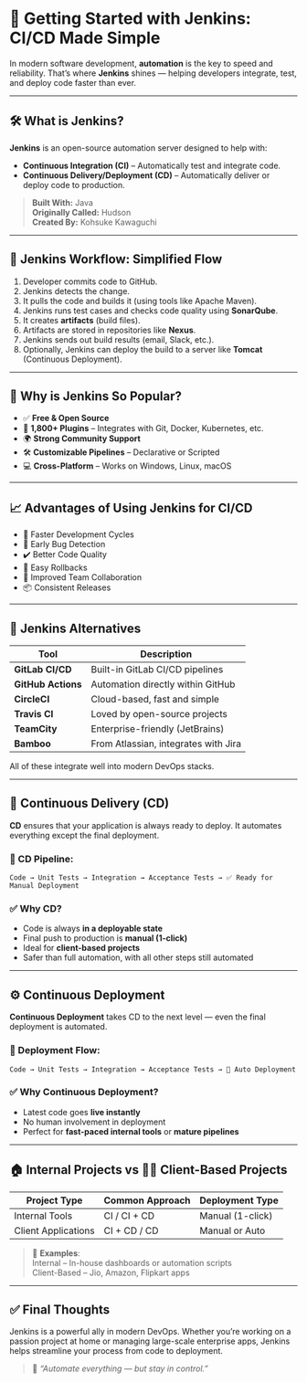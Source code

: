 
# 🚀 Getting Started with Jenkins: CI/CD Made Simple

In modern software development, **automation** is the key to speed and reliability. That’s where **Jenkins** shines — helping developers integrate, test, and deploy code faster than ever.

---

## 🛠️ What is Jenkins?

**Jenkins** is an open-source automation server designed to help with:

- **Continuous Integration (CI)** – Automatically test and integrate code.
- **Continuous Delivery/Deployment (CD)** – Automatically deliver or deploy code to production.

> **Built With:** Java  
> **Originally Called:** Hudson  
> **Created By:** Kohsuke Kawaguchi

---

## 🔄 Jenkins Workflow: Simplified Flow

1. Developer commits code to GitHub.
2. Jenkins detects the change.
3. It pulls the code and builds it (using tools like Apache Maven).
4. Jenkins runs test cases and checks code quality using **SonarQube**.
5. It creates **artifacts** (build files).
6. Artifacts are stored in repositories like **Nexus**.
7. Jenkins sends out build results (email, Slack, etc.).
8. Optionally, Jenkins can deploy the build to a server like **Tomcat** (Continuous Deployment).

---

## 🌟 Why is Jenkins So Popular?

- ✅ **Free & Open Source**
- 🔌 **1,800+ Plugins** – Integrates with Git, Docker, Kubernetes, etc.
- 🌍 **Strong Community Support**
- 🛠️ **Customizable Pipelines** – Declarative or Scripted
- 💻 **Cross-Platform** – Works on Windows, Linux, macOS

---

## 📈 Advantages of Using Jenkins for CI/CD

- 🚀 Faster Development Cycles
- 🐞 Early Bug Detection
- ✔️ Better Code Quality
- 🔁 Easy Rollbacks
- 🤝 Improved Team Collaboration
- 📦 Consistent Releases

---

## 🔁 Jenkins Alternatives

| Tool             | Description                                      |
|------------------|--------------------------------------------------|
| **GitLab CI/CD**     | Built-in GitLab CI/CD pipelines                |
| **GitHub Actions**   | Automation directly within GitHub              |
| **CircleCI**         | Cloud-based, fast and simple                   |
| **Travis CI**        | Loved by open-source projects                  |
| **TeamCity**         | Enterprise-friendly (JetBrains)                |
| **Bamboo**           | From Atlassian, integrates with Jira           |

All of these integrate well into modern DevOps stacks.

---

## 🚚 Continuous Delivery (CD)

**CD** ensures that your application is always ready to deploy. It automates everything except the final deployment.

### 🔄 CD Pipeline:

```
Code → Unit Tests → Integration → Acceptance Tests → ✅ Ready for Manual Deployment
```

### ✅ Why CD?

- Code is always **in a deployable state**
- Final push to production is **manual (1-click)**
- Ideal for **client-based projects**
- Safer than full automation, with all other steps still automated

---

## ⚙️ Continuous Deployment

**Continuous Deployment** takes CD to the next level — even the final deployment is automated.

### 🚀 Deployment Flow:

```
Code → Unit Tests → Integration → Acceptance Tests → 🚀 Auto Deployment
```

### ✅ Why Continuous Deployment?

- Latest code goes **live instantly**
- No human involvement in deployment
- Perfect for **fast-paced internal tools** or **mature pipelines**

---

## 🏠 Internal Projects vs 🧑‍💼 Client-Based Projects

| Project Type       | Common Approach     | Deployment Type         |
|--------------------|---------------------|--------------------------|
| Internal Tools     | CI / CI + CD        | Manual (1-click)         |
| Client Applications| CI + CD / CD        | Manual or Auto           |

> 🧠 **Examples**:  
> Internal – In-house dashboards or automation scripts  
> Client-Based – Jio, Amazon, Flipkart apps

---

## ✅ Final Thoughts

Jenkins is a powerful ally in modern DevOps. Whether you’re working on a passion project at home or managing large-scale enterprise apps, Jenkins helps streamline your process from code to deployment.

> 💬 *“Automate everything — but stay in control.”*
